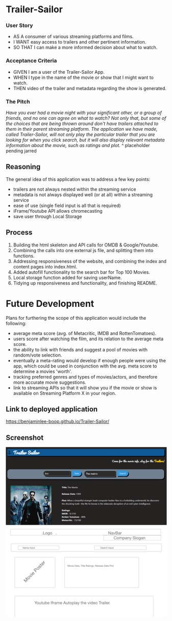 # Trailer-Sailor

### User Story
- AS A consumer of various streaming platforms and films.
- I WANT easy access to trailers and other pertinent information.
- SO THAT I can make a more informed decision about what to watch.

### Acceptance Criteria
- GIVEN I am a user of the Trailer-Sailor App.
- WHEN I type in the name of the movie or show that I might want to watch.
- THEN video of the trailer and metadata regarding the show is generated.

### The Pitch
*Have you ever had a movie night with your significant other, or a group of friends, and no one can agree on what to watch? Not only that, but some of the choices that are being thrown around don't have trailers attached to them in their parent streaming platform. The application we have made, called Trailer-Sailor, will not only play the particular trailer that you are looking for when you click search, but it will also display relevant metadata information about the movie, such as ratings and plot.*
^ placeholder pending jarred

## Reasoning
The general idea of this application was to address a few key points:
- trailers are not always nested within the streaming service
- metadata is not always displayed well (or at all) within a streaming service
- ease of use (single field input is all that is required)
- iFrame/Youtube API allows chromecasting
- save user through Local Storage

## Process
1. Building the html skeleton and API calls for OMDB & Google/Youtube.
2. Combining the calls into one external js file, and splitting them into functions.
3. Addressing responsiveness of the website, and combining the index and content pages into index.html.
4. Added autofill functionality to the search bar for Top 100 Movies.
5. Local storage function added for saving userName.
6. Tidying up responsiveness and functionality, and finishing README.

# Future Development
Plans for furthering the scope of this application would include the following:
- average meta score (avg. of Metacritic, IMDB and RottenTomatoes).
- users score after watching the film, and its relation to the average meta score.
- the ability to link with friends and suggest a pool of movies with random/vote selection.
- eventually a meta-rating would develop if enough people were using the app, which could be used in conjunction with the avg. meta score to determine a movies 'worth'.
- tracking preferred genres and types of movies/actors, and therefore more accurate movie suggestions.
- link to streaming APIs so that it will show you if the movie or show is available on Streaming Platform X in your region.

## Link to deployed application
https://benjaminlee-boop.github.io/Trailer-Sailor/ 

## Screenshot
![Screenshot](assets\grab.png)
![Wireframe](assets\wireframe.jpg)